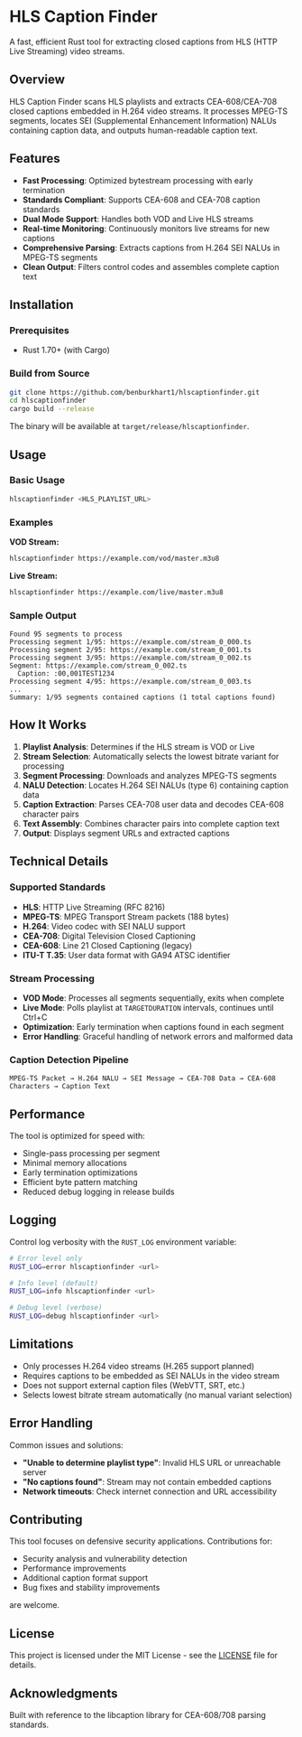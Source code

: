 # HLS Caption Finder

A fast, efficient Rust tool for extracting closed captions from HLS (HTTP Live Streaming) video streams.

## Overview

HLS Caption Finder scans HLS playlists and extracts CEA-608/CEA-708 closed captions embedded in H.264 video streams. It processes MPEG-TS segments, locates SEI (Supplemental Enhancement Information) NALUs containing caption data, and outputs human-readable caption text.

## Features

- **Fast Processing**: Optimized bytestream processing with early termination
- **Standards Compliant**: Supports CEA-608 and CEA-708 caption standards
- **Dual Mode Support**: Handles both VOD and Live HLS streams
- **Real-time Monitoring**: Continuously monitors live streams for new captions
- **Comprehensive Parsing**: Extracts captions from H.264 SEI NALUs in MPEG-TS segments
- **Clean Output**: Filters control codes and assembles complete caption text

## Installation

### Prerequisites
- Rust 1.70+ (with Cargo)

### Build from Source
```bash
git clone https://github.com/benburkhart1/hlscaptionfinder.git
cd hlscaptionfinder
cargo build --release
```

The binary will be available at `target/release/hlscaptionfinder`.

## Usage

### Basic Usage
```bash
hlscaptionfinder <HLS_PLAYLIST_URL>
```

### Examples

**VOD Stream:**
```bash
hlscaptionfinder https://example.com/vod/master.m3u8
```

**Live Stream:**
```bash
hlscaptionfinder https://example.com/live/master.m3u8
```

### Sample Output
```
Found 95 segments to process
Processing segment 1/95: https://example.com/stream_0_000.ts
Processing segment 2/95: https://example.com/stream_0_001.ts
Processing segment 3/95: https://example.com/stream_0_002.ts
Segment: https://example.com/stream_0_002.ts
  Caption: :00,001TEST1234
Processing segment 4/95: https://example.com/stream_0_003.ts
...
Summary: 1/95 segments contained captions (1 total captions found)
```

## How It Works

1. **Playlist Analysis**: Determines if the HLS stream is VOD or Live
2. **Stream Selection**: Automatically selects the lowest bitrate variant for processing
3. **Segment Processing**: Downloads and analyzes MPEG-TS segments
4. **NALU Detection**: Locates H.264 SEI NALUs (type 6) containing caption data
5. **Caption Extraction**: Parses CEA-708 user data and decodes CEA-608 character pairs
6. **Text Assembly**: Combines character pairs into complete caption text
7. **Output**: Displays segment URLs and extracted captions

## Technical Details

### Supported Standards
- **HLS**: HTTP Live Streaming (RFC 8216)
- **MPEG-TS**: MPEG Transport Stream packets (188 bytes)
- **H.264**: Video codec with SEI NALU support
- **CEA-708**: Digital Television Closed Captioning
- **CEA-608**: Line 21 Closed Captioning (legacy)
- **ITU-T T.35**: User data format with GA94 ATSC identifier

### Stream Processing
- **VOD Mode**: Processes all segments sequentially, exits when complete
- **Live Mode**: Polls playlist at `TARGETDURATION` intervals, continues until Ctrl+C
- **Optimization**: Early termination when captions found in each segment
- **Error Handling**: Graceful handling of network errors and malformed data

### Caption Detection Pipeline
```
MPEG-TS Packet → H.264 NALU → SEI Message → CEA-708 Data → CEA-608 Characters → Caption Text
```

## Performance

The tool is optimized for speed with:
- Single-pass processing per segment
- Minimal memory allocations
- Early termination optimizations
- Efficient byte pattern matching
- Reduced debug logging in release builds

## Logging

Control log verbosity with the `RUST_LOG` environment variable:

```bash
# Error level only
RUST_LOG=error hlscaptionfinder <url>

# Info level (default)
RUST_LOG=info hlscaptionfinder <url>

# Debug level (verbose)
RUST_LOG=debug hlscaptionfinder <url>
```

## Limitations

- Only processes H.264 video streams (H.265 support planned)
- Requires captions to be embedded as SEI NALUs in the video stream
- Does not support external caption files (WebVTT, SRT, etc.)
- Selects lowest bitrate stream automatically (no manual variant selection)

## Error Handling

Common issues and solutions:

- **"Unable to determine playlist type"**: Invalid HLS URL or unreachable server
- **"No captions found"**: Stream may not contain embedded captions
- **Network timeouts**: Check internet connection and URL accessibility

## Contributing

This tool focuses on defensive security applications. Contributions for:
- Security analysis and vulnerability detection
- Performance improvements
- Additional caption format support
- Bug fixes and stability improvements

are welcome.

## License

This project is licensed under the MIT License - see the [LICENSE](LICENSE) file for details.

## Acknowledgments

Built with reference to the libcaption library for CEA-608/708 parsing standards.